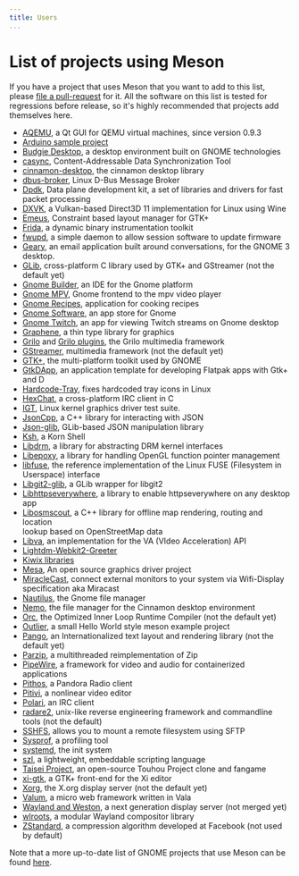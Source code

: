 ```yaml
---
title: Users
...
```


# List of projects using Meson

If you have a project that uses Meson that you want to add to this list, please [file a pull-request](https://github.com/mesonbuild/meson/edit/master/docs/markdown/Users.md) for it. All the software on this list is tested for regressions before release, so it's highly recommended that projects add themselves here.

 - [AQEMU](https://github.com/tobimensch/aqemu), a Qt GUI for QEMU virtual machines, since version 0.9.3
 - [Arduino sample project](https://github.com/jpakkane/mesonarduino)
 - [Budgie Desktop](https://github.com/budgie-desktop/budgie-desktop), a desktop environment built on GNOME technologies
 - [casync](https://github.com/systemd/casync), Content-Addressable Data Synchronization Tool
 - [cinnamon-desktop](https://github.com/linuxmint/cinnamon-desktop), the cinnamon desktop library
 - [dbus-broker](https://github.com/bus1/dbus-broker), Linux D-Bus Message Broker
 - [Dpdk](http://dpdk.org/browse/dpdk), Data plane development kit, a set of libraries and drivers for fast packet processing
 - [DXVK](https://github.com/doitsujin/dxvk), a Vulkan-based Direct3D 11 implementation for Linux using Wine
 - [Emeus](https://github.com/ebassi/emeus), Constraint based layout manager for GTK+
 - [Frida](https://github.com/frida/frida-core), a dynamic binary instrumentation toolkit
 - [fwupd](https://github.com/hughsie/fwupd), a simple daemon to allow session software to update firmware
 - [Geary](https://wiki.gnome.org/Apps/Geary), an email application built around conversations, for the GNOME 3 desktop.
 - [GLib](https://gitlab.gnome.org/GNOME/glib), cross-platform C library used by GTK+ and GStreamer (not the default yet)
 - [Gnome Builder](https://gitlab.gnome.org/GNOME/gnome-builder), an IDE for the Gnome platform
 - [Gnome MPV](https://github.com/gnome-mpv/gnome-mpv), Gnome frontend to the mpv video player
 - [Gnome Recipes](https://gitlab.gnome.org/GNOME/recipes), application for cooking recipes
 - [Gnome Software](https://gitlab.gnome.org/GNOME/gnome-software), an app store for Gnome
 - [Gnome Twitch](https://github.com/vinszent/gnome-twitch), an app for viewing Twitch streams on Gnome desktop
 - [Graphene](https://ebassi.github.io/graphene/), a thin type library for graphics
 - [Grilo](https://git.gnome.org/browse/grilo) and [Grilo plugins](https://git.gnome.org/browse/grilo-plugins), the Grilo multimedia framework
 - [GStreamer](https://cgit.freedesktop.org/gstreamer/gstreamer/), multimedia framework (not the default yet)
 - [GTK+](https://gitlab.gnome.org/GNOME/gtk), the multi-platform toolkit used by GNOME
 - [GtkDApp](https://gitlab.com/csoriano/GtkDApp), an application template for developing Flatpak apps with Gtk+ and D
 - [Hardcode-Tray](https://github.com/bil-elmoussaoui/Hardcode-Tray), fixes hardcoded tray icons in Linux
 - [HexChat](https://github.com/hexchat/hexchat), a cross-platform IRC client in C
 - [IGT](https://cgit.freedesktop.org/xorg/app/intel-gpu-tools/), Linux kernel graphics driver test suite.
 - [JsonCpp](https://github.com/open-source-parsers/jsoncpp), a C++ library for interacting with JSON
 - [Json-glib](https://gitlab.gnome.org/GNOME/json-glib), GLib-based JSON manipulation library
 - [Ksh](https://github.com/att/ast), a Korn Shell
 - [Libdrm](https://cgit.freedesktop.org/drm/libdrm/), a library for abstracting DRM kernel interfaces
 - [Libepoxy](https://github.com/anholt/libepoxy/), a library for handling OpenGL function pointer management
 - [libfuse](https://github.com/libfuse/libfuse), the reference implementation of the Linux FUSE (Filesystem in Userspace) interface
 - [Libgit2-glib](https://git.gnome.org/browse/libgit2-glib), a GLib wrapper for libgit2
 - [Libhttpseverywhere](https://git.gnome.org/browse/libhttpseverywhere), a library to enable httpseverywhere on any desktop app
 - [Libosmscout](https://github.com/Framstag/libosmscout), a C++ library for offline map rendering, routing and location  
lookup based on OpenStreetMap data
 - [Libva](https://github.com/intel/libva), an implementation for the VA (VIdeo Acceleration) API
 - [Lightdm-Webkit2-Greeter](https://github.com/Antergos/lightdm-webkit2-greeter)
 - [Kiwix libraries](https://github.com/kiwix/kiwix-lib)
 - [Mesa](https://cgit.freedesktop.org/mesa/mesa/), An open source graphics driver project
 - [MiracleCast](https://github.com/albfan/miraclecast), connect external monitors to your system via Wifi-Display specification aka Miracast
 - [Nautilus](https://gitlab.gnome.org/GNOME/nautilus), the Gnome file manager
 - [Nemo](https://github.com/linuxmint/nemo), the file manager for the Cinnamon desktop environment
 - [Orc](http://cgit.freedesktop.org/gstreamer/orc/), the Optimized Inner Loop Runtime Compiler (not the default yet)
 - [Outlier](https://github.com/kerolasa/outlier), a small Hello World style meson example project
 - [Pango](https://git.gnome.org/browse/pango/), an Internationalized text layout and rendering library (not the default yet)
 - [Parzip](https://github.com/jpakkane/parzip), a multithreaded reimplementation of Zip
 - [PipeWire](https://github.com/PipeWire/pipewire), a framework for video and audio for containerized applications
 - [Pithos](https://github.com/pithos/pithos), a Pandora Radio client
 - [Pitivi](https://github.com/pitivi/pitivi/), a nonlinear video editor
 - [Polari](https://gitlab.gnome.org/GNOME/polari), an IRC client
 - [radare2](https://github.com/radare/radare2), unix-like reverse engineering framework and commandline tools (not the default)
 - [SSHFS](https://github.com/libfuse/sshfs), allows you to mount a remote filesystem using SFTP
 - [Sysprof](https://git.gnome.org/browse/sysprof), a profiling tool
 - [systemd](https://github.com/systemd/systemd), the init system
 - [szl](https://github.com/dimkr/szl), a lightweight, embeddable scripting language
 - [Taisei Project](https://taisei-project.org/), an open-source Touhou Project clone and fangame
 - [xi-gtk](https://github.com/eyelash/xi-gtk), a GTK+ front-end for the Xi editor
 - [Xorg](https://cgit.freedesktop.org/xorg/xserver/), the X.org display server (not the default yet)
 - [Valum](https://github.com/valum-framework/valum), a micro web framework written in Vala
 - [Wayland and Weston](https://lists.freedesktop.org/archives/wayland-devel/2016-November/031984.html), a next generation display server (not merged yet)
 - [wlroots](https://github.com/swaywm/wlroots), a modular Wayland compositor library
 - [ZStandard](https://github.com/facebook/zstd/commit/4dca56ed832c6a88108a2484a8f8ff63d8d76d91), a compression algorithm developed at Facebook (not used by default)

Note that a more up-to-date list of GNOME projects that use Meson can be found [here](https://wiki.gnome.org/Initiatives/GnomeGoals/MesonPorting).
